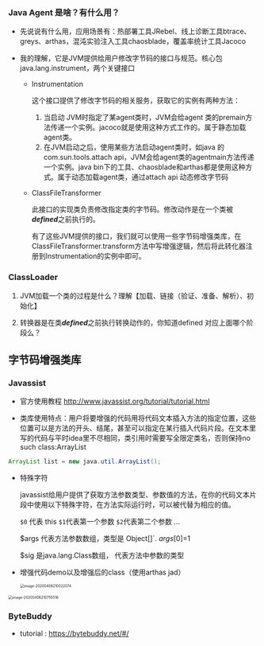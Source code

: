 ### Java Agent 是啥？有什么用？

* 先说说有什么用，应用场景有：热部署工具JRebel、线上诊断工具btrace、greys、arthas，混沌实验注入工具chaosblade，覆盖率统计工具Jacoco

* 我的理解，它是JVM提供给用户修改字节码的接口与规范。核心包 java.lang.instrument，两个关键接口

  * Instrumentation 

    这个接口提供了修改字节码的相关服务，获取它的实例有两种方法：

    1. 当启动 JVM时指定了某agent类时，JVM会给agent 类的premain方法传递一个实例。jacoco就是使用这种方式工作的。属于静态加载agent类。
    2. 在JVM启动之后，使用某些方法启动agent类时，如java 的com.sun.tools.attach api，JVM会给agent类的agentmain方法传递一个实例。java bin下的工具、chaosblade和arthas都是使用这种方式。属于动态加载agent类，通过attach api 动态修改字节码
  * ClassFileTransformer

    此接口的实现类负责修改指定类的字节码。修改动作是在一个类被***defined***之前执行的。
    
    有了这些JVM提供的接口，我们就可以使用一些字节码增强类库，在ClassFileTransformer.transform方法中写增强逻辑，然后将此转化器注册到Instrumentation的实例中即可。

### ClassLoader

1. JVM加载一个类的过程是什么？理解【加载、链接（验证、准备、解析）、初始化】 

2. 转换器是在类***defined***之前执行转换动作的，你知道defined 对应上面哪个阶段么？





## 字节码增强类库

### Javassist

- 官方使用教程 http://www.javassist.org/tutorial/tutorial.html

- 类库使用特点：用户将要增强的代码用将代码文本插入方法的指定位置，这些位置可以是方法的开头、结尾，甚至可以指定在某行插入代码片段。在文本里写的代码与平时idea里不尽相同，类引用时需要写全限定类名，否则保持no such class:ArrayList
```java
ArrayList list = new java.util.ArrayList();
```

- 特殊字符

  javassist给用户提供了获取方法参数类型、参数值的方法，在你的代码文本片段中使用以下特殊字符，在方法实际运行时，可以被代替为相应的值。

  `$0` 代表 this  `$1`代表第一个参数 `$2`代表第二个参数 ...   

  $args 代表方法参数数组，类型是 Object[]`. $args[0]=$1
  
  $sig  是java.lang.Class数组， 代表方法中参数的类型
  
- 增强代码demo以及增强后的class（使用arthas jad）

  <img src="/Users/wenbinnie/Library/Application Support/typora-user-images/image-20200406210022074.png" alt="image-20200406210022074" style="zoom:50%;" />

<img src="/Users/wenbinnie/Library/Application Support/typora-user-images/image-20200406210755516.png" alt="image-20200406210755516" style="zoom:50%;" />



### ByteBuddy

* tutorial : https://bytebuddy.net/#/

















